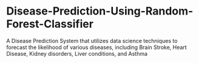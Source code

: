# Disease-Prediction-Using-Random-Forest-Classifier
A Disease Prediction System that utilizes data science techniques to forecast the likelihood of various diseases, including Brain Stroke, Heart Disease, Kidney disorders, Liver conditions, and Asthma
